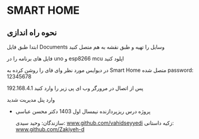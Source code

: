 # SMART HOME

## نحوه راه اندازی
ابتدا طبق فایل Documents وسایل را تهیه و طبق نقشه به هم متصل کنید

فایل های برنامه را در uno و esp8266 mcu اپلود کنید

در دیوایس مورد نظر وای فای را روشن کرده 
به Smart Home متصل شده
password: 12345678

پس از اتصال در مرورگر وب ای پی زیر را وارد کنید
192.168.4.1

وارد پنل مدیریت شدید

* پروژه درس ریزپردازنده
  نیمسال اول 1403 دکتر محسن عباسی

  سازندگان:
  وحید سیدی:  www.github.com/vahidseyyedi
  زکیه داستانی: www.github.com/Zakiyeh-d
 
  
